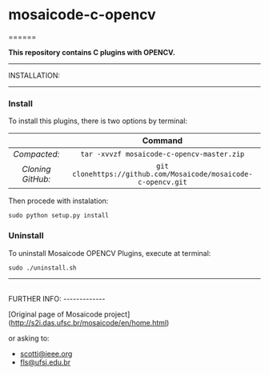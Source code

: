 # mosaicode-c-opencv
======

**This repository contains C plugins with OPENCV.**

-------------

INSTALLATION:

-------------

### Install

To install this plugins, there is two options by terminal:

| | Command |
| :---: | :---: |
| *Compacted:* | ``` tar -xvvzf mosaicode-c-opencv-master.zip ``` |
| *Cloning GitHub:* | `git clonehttps://github.com/Mosaicode/mosaicode-c-opencv.git`|

Then procede with instalation:
```
sudo python setup.py install
```

### Uninstall
To uninstall Mosaicode OPENCV Plugins, execute at terminal:
```
sudo ./uninstall.sh
```
--------------
</br>
FURTHER INFO:
-------------

[Original page of Mosaicode project]
(http://s2i.das.ufsc.br/mosaicode/en/home.html)

or asking to:
* scotti@ieee.org
* fls@ufsj.edu.br
